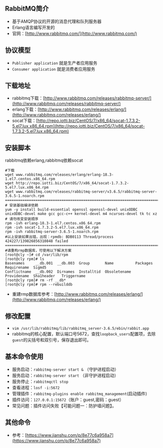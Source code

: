 ## RabbitMQ简介
- 基于AMQP协议的开源的消息代理和队列服务器
- Erlang语言编写开发的
- 官网：[http://www.rabbitmq.com/](http://www.rabbitmq.com/)

## 协议模型
- `Publisher application` 就是生产者应用服务
- `Consumer application` 就是消费者应用服务

## 下载地址
- rabbitmq下载：[http://www.rabbitmq.com/releases/rabbitmq-server/](http://www.rabbitmq.com/releases/rabbitmq-server/)
- erlang下载：[http://www.rabbitmq.com/releases/erlang/](http://www.rabbitmq.com/releases/erlang/)
- socat下载：[http://repo.iotti.biz/CentOS/7/x86_64/socat-1.7.3.2-5.el7.lux.x86_64.rpm](http://repo.iotti.biz/CentOS/7/x86_64/socat-1.7.3.2-5.el7.lux.x86_64.rpm)

## 安装脚本
rabbitmq依赖erlang,rabbitmq依赖socat
```shell
#下载
wget www.rabbitmq.com/releases/erlang/erlang-18.3-1.el7.centos.x86_64.rpm
wget http://repo.iotti.biz/CentOS/7/x86_64/socat-1.7.3.2-5.el7.lux.x86_64.rpm
wget www.rabbitmq.com/releases/rabbitmq-server/v3.6.5/rabbitmq-server-3.6.5-1.noarch.rpm
=========================================================================================
# 安装基础编译依赖
yum -y install build-essential openssl openssl-devel unixODBC unixODBC-devel make gcc gcc-c++ kernel-devel m4 ncurses-devel tk tc xz
# 请勿改变安装顺序
rpm -ivh erlang-18.3-1.el7.centos.x86_64.rpm
rpm -ivh socat-1.7.3.2-5.el7.lux.x86_64.rpm
rpm -ivh rabbitmq-server-3.6.5-1.noarch.rpm
#以上安装如果出错，出现：rpmdb: BDB0113 Thread/process 424227/139826856310848 failed
======================================================================================
#请重构rmp数据库，可使用以下解决方案
[root@cly ~]# cd /var/lib/rpm
[root@cly rpm]# ls
Basenames     __db.001  __db.003  Group       Name          Packages     Requirename  Sigmd5
Conflictname  __db.002  Dirnames  Installtid  Obsoletename  Providename  Sha1header   Triggername
[root@cly rpm]# rm -rf __db*
[root@cly rpm]# rpm --rebuilddb
```
- 重建rmp数据库参考：[http://www.rabbitmq.com/releases/erlang/](http://www.rabbitmq.com/releases/erlang/)

## 修改配置
- `vim /usr/lib/rabbitmq/lib/rabbitmq_server-3.6.5/ebin/rabbit.app`
- rabbitmq的核心配置，默认端口号5672，查找`loopback_users`配置项，去除`guest`的尖括号和双引号，保存退出即可。

## 基本命令使用
- 服务启动：`rabbitmq-server start &` （守护进程启动）
- 服务启动：`rabbitmq-server start` （非守护进程启动）
- 服务停止：`rabbitmqctl stop`
- 查看进程：`losf -i:5672`
- 管理插件：`rabbitmq-plugins enable rabbitmq_management`(启动插件)
- 插件访问：`127.0.0.1:15672`（账户：guest,密码：guest）
- 常见问题：插件访问失败【可能问题一：防护墙问题】。

## 其他命令
- 参考：[https://www.jianshu.com/p/8e77c6a958a7](https://www.jianshu.com/p/8e77c6a958a7)

